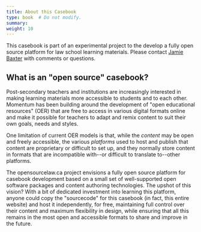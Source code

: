 ```yaml
---
title: About this Casebook
type: book  # Do not modify.
summary: 
weight: 10
---
```


This casebook is part of an experimental project to the develop a fully open source platform for law school learning materials. Please contact [Jamie Baxter](mailto:jamie.baxter@dal.ca) with comments or questions.

## What is an "open source" casebook?

Post-secondary teachers and institutions are increasingly interested in making learning materials more accessible to students and to each other. Momentum has been building around the development of "open educational resources" (OER) that are free to access in various digital formats online and make it possible for teachers to adapt and remix content to suit their own goals, needs and styles.

One limitation of current OER models is that, while the *content* may be open and freely accessible, the various *platforms* used to host and publish that content are proprietary or difficult to set up, and they normally store content in formats that are incompatible with--or difficult to translate to--other platforms. 

The opensourcelaw.ca project envisions a fully open source platform for casebook development based on a small set of well-supported open software packages and content authoring technologies. The upshot of this vision? With a bit of dedicated investment into learning this platform, anyone could copy the "sourcecode" for this casebook (in fact, this entire website) and host it independently, for free, maintaining full control over their content and maximum flexibility in design, while ensuring that all this remains in the most open and accessible formats to share and improve in the future. 
